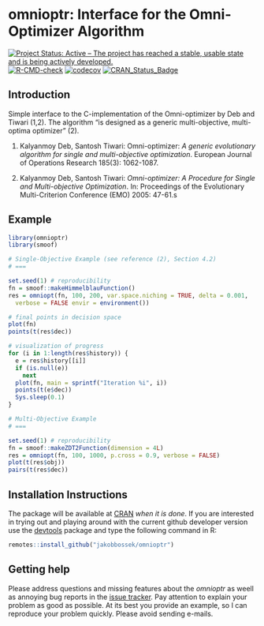 
# omnioptr: Interface for the Omni-Optimizer Algorithm

<!-- badges: start -->

[![Project Status: Active – The project has reached a stable, usable
state and is being actively
developed.](https://www.repostatus.org/badges/latest/active.svg)](https://www.repostatus.org/#active)
[![R-CMD-check](https://github.com/jakobbossek/omnioptr/workflows/R-CMD-check/badge.svg)](https://github.com/jakobbossek/omnioptr/actions)
[![codecov](https://codecov.io/gh/jakobbossek/omnioptr/branch/main/graph/badge.svg?token=88YGQRYJ4W)](https://codecov.io/gh/jakobbossek/omnioptr)
[![CRAN_Status_Badge](https://www.r-pkg.org/badges/version/omnioptr)](https://cran.r-project.org/package=omnioptr)
<!-- badges: end -->

## Introduction

Simple interface to the C-implementation of the Omni-optimizer by Deb
and Tiwari (1,2). The algorithm “is designed as a generic
multi-objective, multi-optima optimizer” (2).

1.  Kalyanmoy Deb, Santosh Tiwari: Omni-optimizer: *A generic
    evolutionary algorithm for single and multi-objective optimization*.
    European Journal of Operations Research 185(3): 1062-1087.

2.  Kalyanmoy Deb, Santosh Tiwari: *Omni-optimizer: A Procedure for
    Single and Multi-objective Optimization*. In: Proceedings of the
    Evolutionary Multi-Criterion Conference (EMO) 2005: 47-61.s

## Example

``` r
library(omnioptr)
library(smoof)

# Single-Objective Example (see reference (2), Section 4.2)
# ===

set.seed(1) # reproducibility
fn = smoof::makeHimmelblauFunction()
res = omniopt(fn, 100, 200, var.space.niching = TRUE, delta = 0.001,
  verbose = FALSE envir = environment())

# final points in decision space
plot(fn)
points(t(res$dec))

# visualization of progress
for (i in 1:length(res$history)) {
  e = res$history[[i]]
  if (is.null(e))
    next
  plot(fn, main = sprintf("Iteration %i", i))
  points(t(e$dec))
  Sys.sleep(0.1)
}

# Multi-Objective Example
# ===

set.seed(1) # reproducibility
fn = smoof::makeZDT2Function(dimension = 4L)
res = omniopt(fn, 100, 1000, p.cross = 0.9, verbose = FALSE)
plot(t(res$obj))
pairs(t(res$dec))
```

## Installation Instructions

The package will be available at [CRAN](http://cran.r-project.org) *when
it is done*. If you are interested in trying out and playing around with
the current github developer version use the
[devtools](https://github.com/hadley/devtools) package and type the
following command in R:

``` r
remotes::install_github("jakobbossek/omnioptr")
```

## Getting help

Please address questions and missing features about the *omnioptr* as
weell as annoying bug reports in the [issue
tracker](https://github.com/jakobbossek/omnioptr/issues). Pay attention
to explain your problem as good as possible. At its best you provide an
example, so I can reproduce your problem quickly. Please avoid sending
e-mails.
